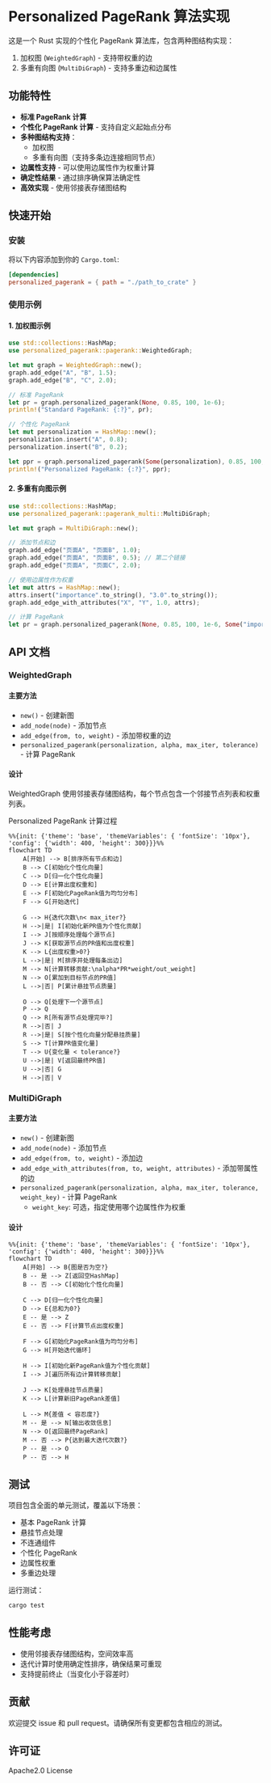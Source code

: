 # Personalized PageRank 算法实现

这是一个 Rust 实现的个性化 PageRank 算法库，包含两种图结构实现：
1. 加权图 (`WeightedGraph`) - 支持带权重的边
2. 多重有向图 (`MultiDiGraph`) - 支持多重边和边属性

## 功能特性

- **标准 PageRank 计算**
- **个性化 PageRank 计算** - 支持自定义起始点分布
- **多种图结构支持**：
  - 加权图
  - 多重有向图（支持多条边连接相同节点）
- **边属性支持** - 可以使用边属性作为权重计算
- **确定性结果** - 通过排序确保算法确定性
- **高效实现** - 使用邻接表存储图结构

## 快速开始

### 安装

将以下内容添加到你的 `Cargo.toml`:

```toml
[dependencies]
personalized_pagerank = { path = "./path_to_crate" }
```

### 使用示例

#### 1. 加权图示例

```rust
use std::collections::HashMap;
use personalized_pagerank::pagerank::WeightedGraph;

let mut graph = WeightedGraph::new();
graph.add_edge("A", "B", 1.5);
graph.add_edge("B", "C", 2.0);

// 标准 PageRank
let pr = graph.personalized_pagerank(None, 0.85, 100, 1e-6);
println!("Standard PageRank: {:?}", pr);

// 个性化 PageRank
let mut personalization = HashMap::new();
personalization.insert("A", 0.8);
personalization.insert("B", 0.2);

let ppr = graph.personalized_pagerank(Some(personalization), 0.85, 100, 1e-6);
println!("Personalized PageRank: {:?}", ppr);
```

#### 2. 多重有向图示例

```rust
use std::collections::HashMap;
use personalized_pagerank::pagerank_multi::MultiDiGraph;

let mut graph = MultiDiGraph::new();

// 添加节点和边
graph.add_edge("页面A", "页面B", 1.0);
graph.add_edge("页面A", "页面B", 0.5); // 第二个链接
graph.add_edge("页面A", "页面C", 2.0);

// 使用边属性作为权重
let mut attrs = HashMap::new();
attrs.insert("importance".to_string(), "3.0".to_string());
graph.add_edge_with_attributes("X", "Y", 1.0, attrs);

// 计算 PageRank
let pr = graph.personalized_pagerank(None, 0.85, 100, 1e-6, Some("importance"));
```

## API 文档

### WeightedGraph

#### 主要方法

- `new()` - 创建新图
- `add_node(node)` - 添加节点
- `add_edge(from, to, weight)` - 添加带权重的边
- `personalized_pagerank(personalization, alpha, max_iter, tolerance)` - 计算 PageRank

#### 设计
WeightedGraph 使用邻接表存储图结构，每个节点包含一个邻接节点列表和权重列表。

Personalized PageRank 计算过程
``` mermaid
%%{init: {'theme': 'base', 'themeVariables': { 'fontSize': '10px'}, 'config': {'width': 400, 'height': 300}}}%%
flowchart TD
    A[开始] --> B[排序所有节点和边]
    B --> C[初始化个性化向量]
    C --> D[归一化个性化向量]
    D --> E[计算出度权重和]
    E --> F[初始化PageRank值为均匀分布]
    F --> G[开始迭代]
    
    G --> H{迭代次数\n< max_iter?}
    H -->|是| I[初始化新PR值为个性化贡献]
    I --> J[按顺序处理每个源节点]
    J --> K[获取源节点的PR值和出度权重]
    K --> L{出度权重>0?}
    L -->|是| M[排序并处理每条出边]
    M --> N[计算转移贡献:\nalpha*PR*weight/out_weight]
    N --> O[累加到目标节点的PR值]
    L -->|否| P[累计悬挂节点质量]
    
    O --> Q[处理下一个源节点]
    P --> Q
    Q --> R[所有源节点处理完毕?]
    R -->|否| J
    R -->|是| S[按个性化向量分配悬挂质量]
    S --> T[计算PR值变化量]
    T --> U{变化量 < tolerance?}
    U -->|是| V[返回最终PR值]
    U -->|否| G
    H -->|否| V
```

### MultiDiGraph

#### 主要方法

- `new()` - 创建新图
- `add_node(node)` - 添加节点
- `add_edge(from, to, weight)` - 添加边
- `add_edge_with_attributes(from, to, weight, attributes)` - 添加带属性的边
- `personalized_pagerank(personalization, alpha, max_iter, tolerance, weight_key)` - 计算 PageRank
  - `weight_key`: 可选，指定使用哪个边属性作为权重


#### 设计
``` mermaid
%%{init: {'theme': 'base', 'themeVariables': { 'fontSize': '10px'}, 'config': {'width': 400, 'height': 300}}}%%
flowchart TD
    A[开始] --> B{图是否为空?}
    B -- 是 --> Z[返回空HashMap]
    B -- 否 --> C[初始化个性化向量]
    
    C --> D[归一化个性化向量]
    D --> E{总和为0?}
    E -- 是 --> Z
    E -- 否 --> F[计算节点出度权重]
    
    F --> G[初始化PageRank值为均匀分布]
    G --> H[开始迭代循环]
    
    H --> I[初始化新PageRank值为个性化贡献]
    I --> J[遍历所有边计算转移贡献]
    
    J --> K[处理悬挂节点质量]
    K --> L[计算新旧PageRank差值]
    
    L --> M{差值 < 容忍度?}
    M -- 是 --> N[输出收敛信息]
    N --> O[返回最终PageRank]
    M -- 否 --> P{达到最大迭代次数?}
    P -- 是 --> O
    P -- 否 --> H
```

## 测试

项目包含全面的单元测试，覆盖以下场景：

- 基本 PageRank 计算
- 悬挂节点处理
- 不连通组件
- 个性化 PageRank
- 边属性权重
- 多重边处理

运行测试：

```bash
cargo test
```

## 性能考虑

- 使用邻接表存储图结构，空间效率高
- 迭代计算时使用确定性排序，确保结果可重现
- 支持提前终止（当变化小于容差时）

## 贡献

欢迎提交 issue 和 pull request。请确保所有变更都包含相应的测试。

## 许可证

Apache2.0 License
